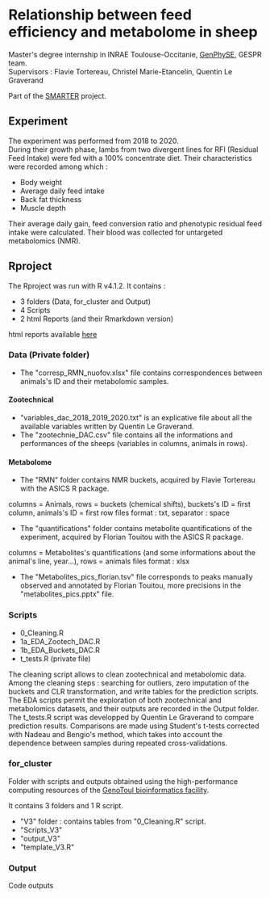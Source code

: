 # Relationship between feed efficiency and metabolome in sheep
Master's degree internship in INRAE Toulouse-Occitanie, [GenPhySE](https://genphyse.toulouse.inra.fr/), GESPR team.  
Supervisors : Flavie Tortereau, Christel Marie-Etancelin, Quentin Le Graverand 

Part of the [SMARTER](https://www.smarterproject.eu/) project.

## Experiment 
The experiment was performed from 2018 to 2020.  
During their growth phase, lambs from two divergent lines for RFI (Residual Feed Intake) were fed with a 100% concentrate diet.
Their characteristics were recorded among which :
- Body weight
- Average daily feed intake
- Back fat thickness
- Muscle depth

Their average daily gain, feed conversion ratio and phenotypic residual feed intake were calculated. 
Their blood was collected for untargeted metabolomics (NMR). 

## Rproject

The Rproject was run with R v4.1.2.
It contains :
- 3 folders (Data, for_cluster and Output)
- 4 Scripts
- 2 html Reports (and their Rmarkdown version)  
  
html reports available [here](https://filesender.renater.fr/?s=download&token=cee0fbd8-e0ce-4e98-b762-6a643f89b5cd)

### Data (Private folder) 

- The "corresp_RMN_nuofov.xlsx" file contains correspondences between animals's ID and their metabolomic samples. 

#### Zootechnical

- "variables_dac_2018_2019_2020.txt" is an explicative file about all the available variables written by Quentin Le Graverand. 
- The "zootechnie_DAC.csv" file contains all the informations and performances of the sheeps (variables in columns, animals in rows). 

#### Metabolome 

- The "RMN" folder contains NMR buckets, acquired by Flavie Tortereau with the ASICS R package.

columns = Animals, rows = buckets (chemical shifts), buckets's ID = first column, animals's ID = first row
files format : txt, separator : space

- The "quantifications" folder contains metabolite quantifications of the experiment, acquired by Florian Touitou with the ASICS R package. 

columns = Metabolites's quantifications (and some informations about the animal's line, year...), rows = animals 
files format : xlsx

- The "Metabolites_pics_florian.tsv" file corresponds to peaks manually observed and annotated by Florian Touitou, more precisions in the "metabolites_pics.pptx" file.

### Scripts

- 0_Cleaning.R
- 1a_EDA_Zootech_DAC.R
- 1b_EDA_Buckets_DAC.R
- t_tests.R (private file)

The cleaning script allows to clean zootechnical and metabolomic data. Among the cleaning steps : searching for outliers, zero imputation of the buckets and CLR transformation, and write tables for the prediction scripts.
The EDA scripts permit the exploration of both zootechnical and metabolomics datasets, and their outputs are recorded in the Output folder. 
The t_tests.R script was developped by Quentin Le Graverand to compare prediction results. Comparisons are made using Student's t-tests corrected with Nadeau and Bengio's method, which takes into account the dependence between samples during repeated cross-validations.

### for_cluster 

Folder with scripts and outputs obtained using the high-performance computing resources of the [GenoToul bioinformatics facility](http://bioinfo.genotoul.fr/). 

It contains 3 folders and 1 R script.
- "V3" folder : contains tables from "0_Cleaning.R" script. 
- "Scripts_V3"
- "output_V3"
- "template_V3.R"

### Output

Code outputs


